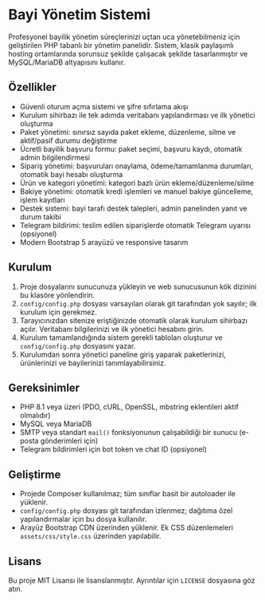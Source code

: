# Bayi Yönetim Sistemi

Profesyonel bayilik yönetim süreçlerinizi uçtan uca yönetebilmeniz için geliştirilen PHP tabanlı bir yönetim panelidir. Sistem, klasik paylaşımlı hosting ortamlarında sorunsuz şekilde çalışacak şekilde tasarlanmıştır ve MySQL/MariaDB altyapısını kullanır.

## Özellikler
- Güvenli oturum açma sistemi ve şifre sıfırlama akışı
- Kurulum sihirbazı ile tek adımda veritabanı yapılandırması ve ilk yönetici oluşturma
- Paket yönetimi: sınırsız sayıda paket ekleme, düzenleme, silme ve aktif/pasif durumu değiştirme
- Ücretli bayilik başvuru formu: paket seçimi, başvuru kaydı, otomatik admin bilgilendirmesi
- Sipariş yönetimi: başvuruları onaylama, ödeme/tamamlanma durumları, otomatik bayi hesabı oluşturma
- Ürün ve kategori yönetimi: kategori bazlı ürün ekleme/düzenleme/silme
- Bakiye yönetimi: otomatik kredi işlemleri ve manuel bakiye güncelleme, işlem kayıtları
- Destek sistemi: bayi tarafı destek talepleri, admin panelinden yanıt ve durum takibi
- Telegram bildirimi: teslim edilen siparişlerde otomatik Telegram uyarısı (opsiyonel)
- Modern Bootstrap 5 arayüzü ve responsive tasarım

## Kurulum
1. Proje dosyalarını sunucunuza yükleyin ve web sunucusunun kök dizinini bu klasöre yönlendirin.
2. `config/config.php` dosyası varsayılan olarak git tarafından yok sayılır; ilk kurulum için gerekmez.
3. Tarayıcınızdan sitenize eriştiğinizde otomatik olarak kurulum sihirbazı açılır. Veritabanı bilgilerinizi ve ilk yönetici hesabını girin.
4. Kurulum tamamlandığında sistem gerekli tabloları oluşturur ve `config/config.php` dosyasını yazar.
5. Kurulumdan sonra yönetici paneline giriş yaparak paketlerinizi, ürünlerinizi ve bayilerinizi tanımlayabilirsiniz.

## Gereksinimler
- PHP 8.1 veya üzeri (PDO, cURL, OpenSSL, mbstring eklentileri aktif olmalıdır)
- MySQL veya MariaDB
- SMTP veya standart `mail()` fonksiyonunun çalışabildiği bir sunucu (e-posta gönderimleri için)
- Telegram bildirimleri için bot token ve chat ID (opsiyonel)

## Geliştirme
- Projede Composer kullanılmaz; tüm sınıflar basit bir autoloader ile yüklenir.
- `config/config.php` dosyası git tarafından izlenmez; dağıtıma özel yapılandırmalar için bu dosya kullanılır.
- Arayüz Bootstrap CDN üzerinden yüklenir. Ek CSS düzenlemeleri `assets/css/style.css` üzerinden yapılabilir.

## Lisans
Bu proje MIT Lisansı ile lisanslanmıştır. Ayrıntılar için `LICENSE` dosyasına göz atın.
